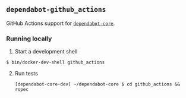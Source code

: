 ## `dependabot-github_actions`

GitHub Actions support for [`dependabot-core`][core-repo].

### Running locally

1. Start a development shell

  ```
  $ bin/docker-dev-shell github_actions
  ```

2. Run tests
   ```
   [dependabot-core-dev] ~/dependabot-core $ cd github_actions && rspec
   ```

[core-repo]: https://github.com/dependabot/dependabot-core
